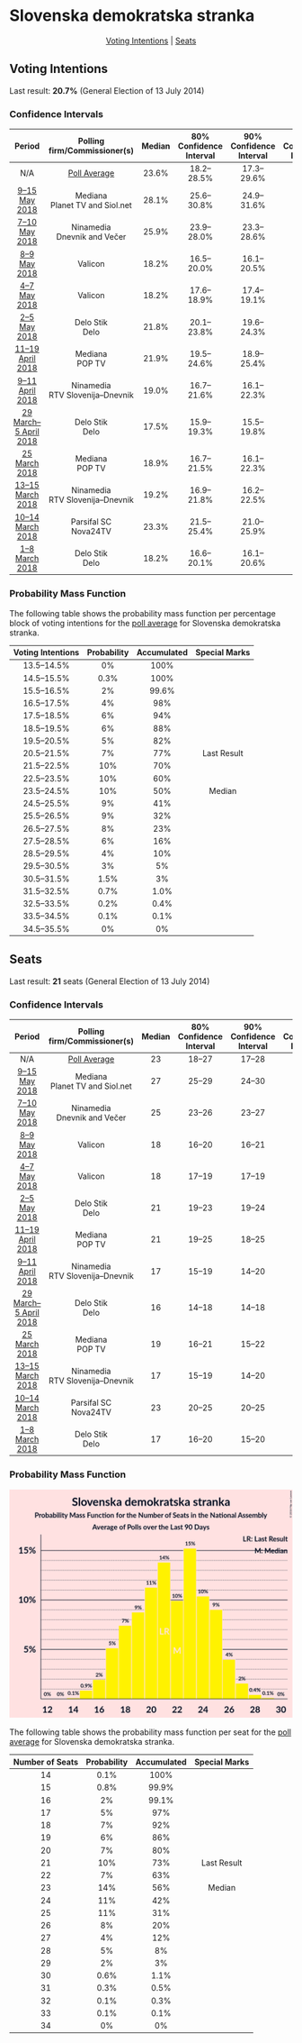 # Slovenska demokratska stranka

<p align="center"><a href="#voting-intentions">Voting Intentions</a> | <a href="#seats">Seats</a></p>

## Voting Intentions

Last result: **20.7%** (General Election of 13 July 2014)

### Confidence Intervals

| Period     | Polling firm/Commissioner(s) | Median | 80% Confidence Interval | 90% Confidence Interval | 95% Confidence Interval | 99% Confidence Interval |
|:----------:|:----------------:|:-----------:|:-----------------------:|:-----------------------:|:-----------------------:|:-----------------------:|
| N/A | [Poll Average](average.html) | 23.6% | 18.2–28.5% | 17.3–29.6% | 16.7–30.6% | 15.7–32.2% |
| [9–15 May 2018](2018-05-15-Mediana.html) | Mediana <br> Planet TV and Siol.net | 28.1% | 25.6–30.8% | 24.9–31.6% | 24.3–32.3% | 23.2–33.6% |
| [7–10 May 2018](2018-05-10-Ninamedia.html) | Ninamedia <br> Dnevnik and Večer | 25.9% | 23.9–28.0% | 23.3–28.6% | 22.9–29.1% | 21.9–30.1% |
| [8–9 May 2018](2018-05-09-Valicon.html) | Valicon | 18.2% | 16.5–20.0% | 16.1–20.5% | 15.7–21.0% | 14.9–21.9% |
| [4–7 May 2018](2018-05-07-Valicon.html) | Valicon | 18.2% | 17.6–18.9% | 17.4–19.1% | 17.2–19.3% | 16.9–19.6% |
| [2–5 May 2018](2018-05-05-DeloStik.html) | Delo Stik <br> Delo | 21.8% | 20.1–23.8% | 19.6–24.3% | 19.2–24.8% | 18.4–25.7% |
| [11–19 April 2018](2018-04-19-Mediana.html) | Mediana <br> POP TV | 21.9% | 19.5–24.6% | 18.9–25.4% | 18.3–26.0% | 17.2–27.4% |
| [9–11 April 2018](2018-04-11-Ninamedia.html) | Ninamedia <br> RTV Slovenija–Dnevnik | 19.0% | 16.7–21.6% | 16.1–22.3% | 15.5–23.0% | 14.5–24.3% |
| [29 March–5 April 2018](2018-04-05-DeloStik.html) | Delo Stik <br> Delo | 17.5% | 15.9–19.3% | 15.5–19.8% | 15.1–20.3% | 14.3–21.1% |
| [25 March 2018](2018-03-25-Mediana.html) | Mediana <br> POP TV | 18.9% | 16.7–21.5% | 16.1–22.3% | 15.5–22.9% | 14.5–24.2% |
| [13–15 March 2018](2018-03-15-Ninamedia.html) | Ninamedia <br> RTV Slovenija–Dnevnik | 19.2% | 16.9–21.8% | 16.2–22.5% | 15.7–23.2% | 14.7–24.5% |
| [10–14 March 2018](2018-03-14-ParsifalSC.html) | Parsifal SC <br> Nova24TV | 23.3% | 21.5–25.4% | 21.0–25.9% | 20.5–26.4% | 19.6–27.4% |
| [1–8 March 2018](2018-03-08-DeloStik.html) | Delo Stik <br> Delo | 18.2% | 16.6–20.1% | 16.1–20.6% | 15.7–21.0% | 15.0–21.9% |

### Probability Mass Function

The following table shows the probability mass function per percentage block of voting intentions for the [poll average](average.html) for Slovenska demokratska stranka.

| Voting Intentions | Probability | Accumulated | Special Marks |
|:-----------------:|:-----------:|:-----------:|:-------------:|
| 13.5–14.5% | 0% | 100% |  |
| 14.5–15.5% | 0.3% | 100% |  |
| 15.5–16.5% | 2% | 99.6% |  |
| 16.5–17.5% | 4% | 98% |  |
| 17.5–18.5% | 6% | 94% |  |
| 18.5–19.5% | 6% | 88% |  |
| 19.5–20.5% | 5% | 82% |  |
| 20.5–21.5% | 7% | 77% | Last Result |
| 21.5–22.5% | 10% | 70% |  |
| 22.5–23.5% | 10% | 60% |  |
| 23.5–24.5% | 10% | 50% | Median |
| 24.5–25.5% | 9% | 41% |  |
| 25.5–26.5% | 9% | 32% |  |
| 26.5–27.5% | 8% | 23% |  |
| 27.5–28.5% | 6% | 16% |  |
| 28.5–29.5% | 4% | 10% |  |
| 29.5–30.5% | 3% | 5% |  |
| 30.5–31.5% | 1.5% | 3% |  |
| 31.5–32.5% | 0.7% | 1.0% |  |
| 32.5–33.5% | 0.2% | 0.4% |  |
| 33.5–34.5% | 0.1% | 0.1% |  |
| 34.5–35.5% | 0% | 0% |  |


## Seats

Last result: **21** seats (General Election of 13 July 2014)

### Confidence Intervals

| Period     | Polling firm/Commissioner(s) | Median | 80% Confidence Interval | 90% Confidence Interval | 95% Confidence Interval | 99% Confidence Interval |
|:----------:|:----------------:|:------:|:-----------------------:|:-----------------------:|:-----------------------:|:-----------------------:|
| N/A | [Poll Average](average.html) | 23 | 18–27 | 17–28 | 16–29 | 15–31 |
| [9–15 May 2018](2018-05-15-Mediana.html) | Mediana <br> Planet TV and Siol.net | 27 | 25–29 | 24–30 | 23–31 | 22–33 |
| [7–10 May 2018](2018-05-10-Ninamedia.html) | Ninamedia <br> Dnevnik and Večer | 25 | 23–26 | 23–27 | 22–27 | 21–29 |
| [8–9 May 2018](2018-05-09-Valicon.html) | Valicon | 18 | 16–20 | 16–21 | 15–21 | 14–22 |
| [4–7 May 2018](2018-05-07-Valicon.html) | Valicon | 18 | 17–19 | 17–19 | 17–19 | 17–20 |
| [2–5 May 2018](2018-05-05-DeloStik.html) | Delo Stik <br> Delo | 21 | 19–23 | 19–24 | 18–24 | 17–26 |
| [11–19 April 2018](2018-04-19-Mediana.html) | Mediana <br> POP TV | 21 | 19–25 | 18–25 | 17–25 | 17–27 |
| [9–11 April 2018](2018-04-11-Ninamedia.html) | Ninamedia <br> RTV Slovenija–Dnevnik | 17 | 15–19 | 14–20 | 14–20 | 13–21 |
| [29 March–5 April 2018](2018-04-05-DeloStik.html) | Delo Stik <br> Delo | 16 | 14–18 | 14–18 | 14–19 | 13–20 |
| [25 March 2018](2018-03-25-Mediana.html) | Mediana <br> POP TV | 19 | 16–21 | 15–22 | 15–23 | 14–24 |
| [13–15 March 2018](2018-03-15-Ninamedia.html) | Ninamedia <br> RTV Slovenija–Dnevnik | 17 | 15–19 | 14–20 | 14–21 | 13–22 |
| [10–14 March 2018](2018-03-14-ParsifalSC.html) | Parsifal SC <br> Nova24TV | 23 | 20–25 | 20–25 | 20–25 | 19–27 |
| [1–8 March 2018](2018-03-08-DeloStik.html) | Delo Stik <br> Delo | 17 | 16–20 | 15–20 | 15–21 | 14–21 |

### Probability Mass Function

![Graph with seats probability mass function not yet produced](average-seats-pmf-slovenskademokratskastranka.png "Seats Probability Mass Function")

The following table shows the probability mass function per seat for the [poll average](average.html) for Slovenska demokratska stranka.

| Number of Seats | Probability | Accumulated | Special Marks |
|:---------------:|:-----------:|:-----------:|:-------------:|
| 14 | 0.1% | 100% |  |
| 15 | 0.8% | 99.9% |  |
| 16 | 2% | 99.1% |  |
| 17 | 5% | 97% |  |
| 18 | 7% | 92% |  |
| 19 | 6% | 86% |  |
| 20 | 7% | 80% |  |
| 21 | 10% | 73% | Last Result |
| 22 | 7% | 63% |  |
| 23 | 14% | 56% | Median |
| 24 | 11% | 42% |  |
| 25 | 11% | 31% |  |
| 26 | 8% | 20% |  |
| 27 | 4% | 12% |  |
| 28 | 5% | 8% |  |
| 29 | 2% | 3% |  |
| 30 | 0.6% | 1.1% |  |
| 31 | 0.3% | 0.5% |  |
| 32 | 0.1% | 0.3% |  |
| 33 | 0.1% | 0.1% |  |
| 34 | 0% | 0% |  |



